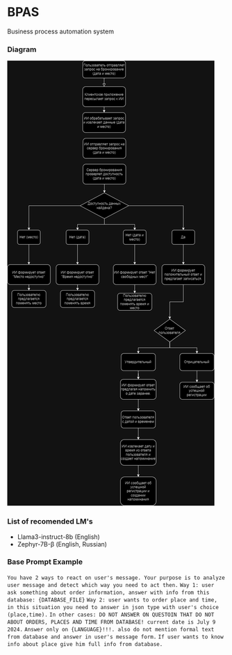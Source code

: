 # BPAS
Business process automation system

### Diagram
![alt text](https://github.com/leekery/BPAS/blob/main/diagram.drawio.png?raw=true)

### List of recomended LM's
- Llama3-instruct-8b (English)
- Zephyr-7B-β (English, Russian)


### Base Prompt Example

`You have 2 ways to react on user's message. Your purpose is to analyze user message and detect which way you need to act then.`
`Way 1: user ask something about order information, answer with info from this database: {DATABASE_FILE}`
`Way 2: user wants to order place and time, in this situation you need to answer in json type with user's choice (place,time).`
`In other cases: DO NOT ANSWER ON QUESTOIN THAT DO NOT ABOUT ORDERS, PLACES AND TIME FROM DATABASE! current date is July 9 2024.`
`Answer only on {LANGUAGE}!!!. also do not mention formal text from database and answer in user's message form.`
`If user wants to know info about place give him full info from database.`
